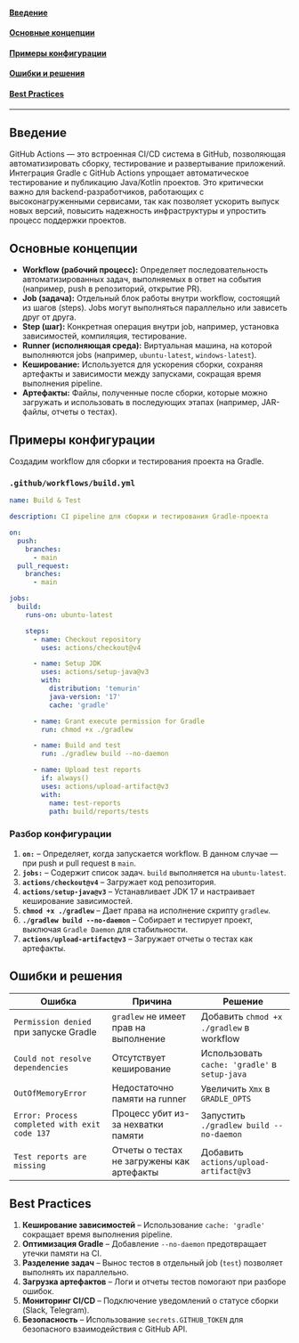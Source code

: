 #### [Введение](#Введение-1)
#### [Основные концепции](#Основные-концепции-1)
#### [Примеры конфигурации](#Примеры-конфигурации-1)
#### [Ошибки и решения](#Ошибки-и-решения-1)
#### [Best Practices](#best-practices-1)

---

## Введение
GitHub Actions — это встроенная CI/CD система в GitHub, позволяющая автоматизировать сборку, тестирование и развертывание приложений. Интеграция Gradle с GitHub Actions упрощает автоматическое тестирование и публикацию Java/Kotlin проектов. Это критически важно для backend-разработчиков, работающих с высоконагруженными сервисами, так как позволяет ускорить выпуск новых версий, повысить надежность инфраструктуры и упростить процесс поддержки проектов.

## Основные концепции
- **Workflow (рабочий процесс):** Определяет последовательность автоматизированных задач, выполняемых в ответ на события (например, push в репозиторий, открытие PR).
- **Job (задача):** Отдельный блок работы внутри workflow, состоящий из шагов (steps). Jobs могут выполняться параллельно или зависеть друг от друга.
- **Step (шаг):** Конкретная операция внутри job, например, установка зависимостей, компиляция, тестирование.
- **Runner (исполняющая среда):** Виртуальная машина, на которой выполняются jobs (например, `ubuntu-latest`, `windows-latest`).
- **Кеширование:** Используется для ускорения сборки, сохраняя артефакты и зависимости между запусками, сокращая время выполнения pipeline.
- **Артефакты:** Файлы, полученные после сборки, которые можно загружать и использовать в последующих этапах (например, JAR-файлы, отчеты о тестах).

## Примеры конфигурации

Создадим workflow для сборки и тестирования проекта на Gradle.

### `.github/workflows/build.yml`
```yaml
name: Build & Test

description: CI pipeline для сборки и тестирования Gradle-проекта

on:
  push:
    branches:
      - main
  pull_request:
    branches:
      - main

jobs:
  build:
    runs-on: ubuntu-latest

    steps:
      - name: Checkout repository
        uses: actions/checkout@v4

      - name: Setup JDK
        uses: actions/setup-java@v3
        with:
          distribution: 'temurin'
          java-version: '17'
          cache: 'gradle'

      - name: Grant execute permission for Gradle
        run: chmod +x ./gradlew

      - name: Build and test
        run: ./gradlew build --no-daemon

      - name: Upload test reports
        if: always()
        uses: actions/upload-artifact@v3
        with:
          name: test-reports
          path: build/reports/tests
```

### Разбор конфигурации
1. **`on:`** – Определяет, когда запускается workflow. В данном случае — при push и pull request в `main`.
2. **`jobs:`** – Содержит список задач. `build` выполняется на `ubuntu-latest`.
3. **`actions/checkout@v4`** – Загружает код репозитория.
4. **`actions/setup-java@v3`** – Устанавливает JDK 17 и настраивает кеширование зависимостей.
5. **`chmod +x ./gradlew`** – Дает права на исполнение скрипту `gradlew`.
6. **`./gradlew build --no-daemon`** – Собирает и тестирует проект, выключая `Gradle Daemon` для стабильности.
7. **`actions/upload-artifact@v3`** – Загружает отчеты о тестах как артефакты.

## Ошибки и решения

| Ошибка | Причина | Решение |
|--------|---------|---------|
| `Permission denied` при запуске Gradle | `gradlew` не имеет прав на выполнение | Добавить `chmod +x ./gradlew` в workflow |
| `Could not resolve dependencies` | Отсутствует кеширование | Использовать `cache: 'gradle'` в `setup-java` |
| `OutOfMemoryError` | Недостаточно памяти на runner | Увеличить `Xmx` в `GRADLE_OPTS` |
| `Error: Process completed with exit code 137` | Процесс убит из-за нехватки памяти | Запустить `./gradlew build --no-daemon` |
| `Test reports are missing` | Отчеты о тестах не загружены как артефакты | Добавить `actions/upload-artifact@v3` |

## Best Practices
1. **Кеширование зависимостей** – Использование `cache: 'gradle'` сокращает время выполнения pipeline.
2. **Оптимизация Gradle** – Добавление `--no-daemon` предотвращает утечки памяти на CI.
3. **Разделение задач** – Вынос тестов в отдельный job (`test`) позволяет выполнять их параллельно.
4. **Загрузка артефактов** – Логи и отчеты тестов помогают при разборе ошибок.
5. **Мониторинг CI/CD** – Подключение уведомлений о статусе сборки (Slack, Telegram).
6. **Безопасность** – Использование `secrets.GITHUB_TOKEN` для безопасного взаимодействия с GitHub API.

